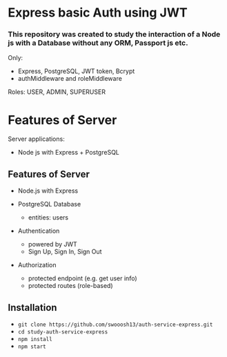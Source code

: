 # Express basic Auth using JWT

### This repository was created to study the interaction of a Node js with a Database without any ORM, Passport js etc.

Only:
* Express, PostgreSQL, JWT token, Bcrypt
* authMiddleware and roleMiddleware

Roles: USER, ADMIN, SUPERUSER

# Features of Server

Server applications:
* Node js with Express + PostgreSQL

## Features of Server
* Node.js with Express

* PostgreSQL Database
  * entities: users

* Authentication
  * powered by JWT
  * Sign Up, Sign In, Sign Out

* Authorization
  * protected endpoint (e.g. get user info)
  * protected routes (role-based)

## Installation

* `git clone https://github.com/swooosh13/auth-service-express.git`
* `cd study-auth-service-express`
* `npm install`
* `npm start`
